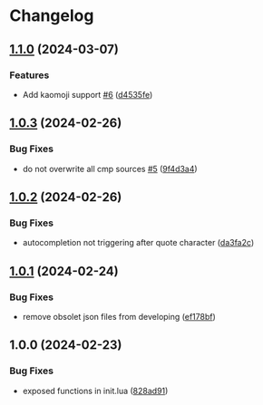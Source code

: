 # Changelog

## [1.1.0](https://github.com/Allaman/emoji.nvim/compare/v1.0.3...v1.1.0) (2024-03-07)


### Features

* Add kaomoji support [#6](https://github.com/Allaman/emoji.nvim/issues/6) ([d4535fe](https://github.com/Allaman/emoji.nvim/commit/d4535fe0bad708e606bb01cae50c05f7f2f69431))

## [1.0.3](https://github.com/Allaman/emoji.nvim/compare/v1.0.2...v1.0.3) (2024-02-26)


### Bug Fixes

* do not overwrite all cmp sources [#5](https://github.com/Allaman/emoji.nvim/issues/5) ([9f4d3a4](https://github.com/Allaman/emoji.nvim/commit/9f4d3a418ae1478d2eee6e200d6a390c72256c9e))

## [1.0.2](https://github.com/Allaman/emoji.nvim/compare/v1.0.1...v1.0.2) (2024-02-26)


### Bug Fixes

* autocompletion not triggering after quote character ([da3fa2c](https://github.com/Allaman/emoji.nvim/commit/da3fa2c4b9521aabd8b01d2d7547839a3ac8f42e))

## [1.0.1](https://github.com/Allaman/emoji.nvim/compare/v1.0.0...v1.0.1) (2024-02-24)


### Bug Fixes

* remove obsolet json files from developing ([ef178bf](https://github.com/Allaman/emoji.nvim/commit/ef178bf8ca03260619aa6dc750a6525e58f82aed))

## 1.0.0 (2024-02-23)


### Bug Fixes

* exposed functions in init.lua ([828ad91](https://github.com/Allaman/emoji.nvim/commit/828ad9120312d5bcbdf934dc11d8a82d8d79ab97))
